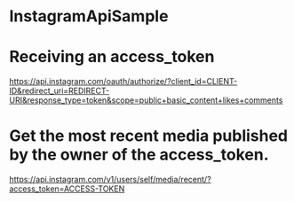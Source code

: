 # InstagramApiSample

# Receiving an access_token
https://api.instagram.com/oauth/authorize/?client_id=CLIENT-ID&redirect_uri=REDIRECT-URI&response_type=token&scope=public+basic_content+likes+comments

# Get the most recent media published by the owner of the access_token.
https://api.instagram.com/v1/users/self/media/recent/?access_token=ACCESS-TOKEN
